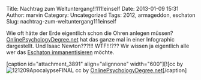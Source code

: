 Title: Nachtrag zum Weltuntergang!!111!einself
Date: 2013-01-09 15:31
Author: marvin
Category: Uncategorized
Tags: 2012, armageddon, eschaton
Slug: nachtrag-zum-weltuntergang111einself

Wie oft hätte der Erde eigentlich schon die Ohren anlegen müssen?
[OnlinePsychologyDegree.net](http://www.onlinepsychologydegree.net/2013/01/07/the-times-the-world-ended/)
hat das ganze mal in einer Infographic dargestellt. Und Isaac
Newton???!!! WTF!!!??? Wir wissen ja eigentlich alle wer das [Eschaton
immanentisieren](https://en.wikipedia.org/wiki/Immanentize_the_eschaton)
möchte.

[caption id="attachment\_3891" align="alignnone" width="600"][![cc by
![121209ApocalypseFINAL]({filename}/images/121209ApocalypseFINAL.gif)
cc by
[OnlinePsychologyDegree.net](http://www.onlinepsychologydegree.net/2013/01/07/the-times-the-world-ended/!)[/caption]

